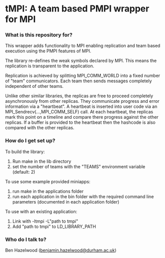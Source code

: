 # tMPI: A team based PMPI wrapper for MPI #

### What is this repository for? ###

This wrapper adds functionality to MPI enabling replication and team based execution using the PMPI features of MPI.  

The library re-defines the weak symbols declared by MPI. This means the replication is transparent to the application.  

Replication is achieved by splitting MPI_COMM_WORLD into a fixed number of "team" communicators. Each team then sends messages completely independent of other teams.   

Unlike other similar libraries, the replicas are free to proceed completely asynchronously from other replicas. They communicate progress and error information via a "heartbeat". A heartbeat is inserted into user code via an MPI_Sendrecv(...,MPI_COMM_SELF) call. At each heartbeat, the replicas mark this point on a timeline and compare there progress against the other replicas. If a buffer is provided to the heartbeat then the hashcode is also compared with the other replicas. 

### How do I get set up? ##   
To build the library:  
1. Run make in the lib directory  
2. set the number of teams with the "TEAMS" environment variable (default: 2)  

To use some example provided miniapps:  
1. run make in the applications folder  
2. run each application in the bin folder with the required command line parameters (documented in each application folder)  

To use with an existing application:  
1. Link with -ltmpi -L"path to tmpi"   
2. Add "path to tmpi" to LD_LIBRARY_PATH   

### Who do I talk to? ###
Ben Hazelwood (benjamin.hazelwood@durham.ac.uk)